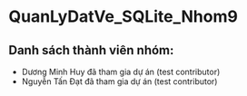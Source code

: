 # QuanLyDatVe_SQLite_Nhom9

## Danh sách thành viên nhóm:
- Dương Minh Huy đã tham gia dự án (test contributor)
- Nguyễn Tấn Đạt đã tham gia dự án (test contributor)
